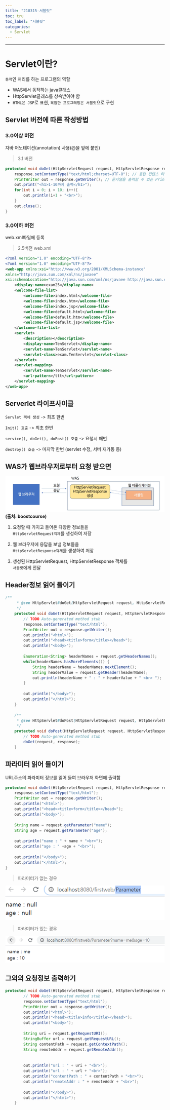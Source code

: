 ```yaml
---
title: "210315-서블릿"
toc: tru
toc_label: "서블릿"
categories:
  - Servlet
---
```


---

# Servlet이란?

`동적`인 처리를 하는 프로그램의 역할

- WAS에서 동작하는 java클래스  
- HttpServlet클래스를 상속받아야 함  
- `HTML은 JSP`로 표현, `복잡한 프로그래밍은 서블릿`으로 구현  
  
  
## Servlet 버전에 따른 작성방법


### **3.0이상** 버전


자바 어노테이션(annotation) 사용(@을 앞에 붙인)  


> 3.1 버전  

```java
protected void doGet(HttpServletRequest request, HttpServletResponse response) throws ServletException, IOException {
	response.setContentType("text/html;charset=UTF-8"); // 응답 컨텐츠 타입 지정
	PrintWriter out = response.getWriter(); // 문자열을 출력할 수 있는 PrintWriter 구함
	out.print("<h1>1-10까지 출력</h1>");
	for(int i = 0; i < 10; i++){
		out.println(i+1 + "<br>");
	}
	out.close();
}
```  
   

  
          
### **3.0이하** 버전  


web.xml파일에 등록  


>2.5버전 web.xml  

```xml
<?xml version="1.0" encoding="UTF-8"?>
<?xml version="1.0" encoding="UTF-8"?>
<web-app xmlns:xsi="http://www.w3.org/2001/XMLSchema-instance" 
xmlns="http://java.sun.com/xml/ns/javaee" 
xsi:schemaLocation="http://java.sun.com/xml/ns/javaee http://java.sun.com/xml/ns/javaee/web-app_2_5.xsd" version="2.5">
    <display-name>exam25</display-name>
    <welcome-file-list>
        <welcome-file>index.html</welcome-file>
        <welcome-file>index.htm</welcome-file>
        <welcome-file>index.jsp</welcome-file>
        <welcome-file>default.html</welcome-file>
        <welcome-file>default.htm</welcome-file>
        <welcome-file>default.jsp</welcome-file>
    </welcome-file-list>
    <servlet>
        <description></description>
        <display-name>TenServlet</display-name>
        <servlet-name>TenServlet</servlet-name>
        <servlet-class>exam.TenServlet</servlet-class>
    </servlet>
    <servlet-mapping>
        <servlet-name>TenServlet</servlet-name>
        <url-pattern>/ttt</url-pattern>
    </servlet-mapping>
</web-app>
```  
  
  
  
## Serverlet 라이프사이클

`Servlet 객체 생성` -> 최초 한번  

`Init() 호출` -> 최초 한번

`service(), doGet(), doPost() 호출` -> 요청시 매번

`destroy() 호출` -> 마지막 한번 (servlet 수정, 서버 재가동 등)  
   
  
   
## WAS가 웹브라우저로부터 요청 받으면

![Was](/assets/images/210315was.png "Was")  
**(출처: boostcourse)**

1. 요청할 때 가지고 들어온 다양한 정보들을  
`HttpServletRequest객체`를 생성하여 저장

2. 웹 브라우저에 응답을 보낼 정보들을  
`HttpServletResponse객체`를 생성하여 저장  

3. 생성된 HttpServletRequest, HttpServletResponse 객체를  
`서블릿`에게 전달




## Header정보 읽어 들이기

```java
/**
	 * @see HttpServlet#doGet(HttpServletRequest request, HttpServletResponse response)
	 */
	protected void doGet(HttpServletRequest request, HttpServletResponse response) throws ServletException, IOException {
		// TODO Auto-generated method stub
		response.setContentType("text/html");
		PrintWriter out = response.getWriter();
		out.println("<html>");
		out.println("<head><title>form</title></head>");
		out.println("<body>");

		Enumeration<String> headerNames = request.getHeaderNames();
		while(headerNames.hasMoreElements()) {
			String headerName = headerNames.nextElement();
			String headerValue = request.getHeader(headerName);
			out.println(headerName + " : " + headerValue + " <br> ");
		}		
		
		out.println("</body>");
		out.println("</html>");
	}

	/**
	 * @see HttpServlet#doPost(HttpServletRequest request, HttpServletResponse response)
	 */
	protected void doPost(HttpServletRequest request, HttpServletResponse response) throws ServletException, IOException {
		// TODO Auto-generated method stub
		doGet(request, response);
	}	
```
  


## 파라미터 읽어 들이기

URL주소의 파라미터 정보를 읽어 들여 브라우저 화면에 출력함  
  
```java
protected void doGet(HttpServletRequest request, HttpServletResponse response) throws ServletException, IOException {
	response.setContentType("text/html");
	PrintWriter out = response.getWriter();
	out.println("<html>");
	out.println("<head><title>form</title></head>");
	out.println("<body>");
	
	String name = request.getParameter("name");
	String age = request.getParameter("age");
	
	out.println("name : " + name + "<br>");
	out.println("age : " +age + "<br>");
		
	out.println("</body>");
	out.println("</html>");
}
```  


>파라미터가 없는 경우
>
![Parax](/assets/images/210315parax.png "Parax")  


>파라미터가 있는 경우
>
![Parao](/assets/images/210315parao.png "Parao")  
  
  
## 그외의 요청정보 출력하기

```java
protected void doGet(HttpServletRequest request, HttpServletResponse response) throws ServletException, IOException {
		// TODO Auto-generated method stub
		response.setContentType("text/html");
		PrintWriter out = response.getWriter();
		out.println("<html>");
		out.println("<head><title>info</title></head>");
		out.println("<body>");

		String uri = request.getRequestURI();
		StringBuffer url = request.getRequestURL();
		String contentPath = request.getContextPath();
		String remoteAddr = request.getRemoteAddr();
		
		
		out.println("uri : " + uri + "<br>");
		out.println("url : " + url + "<br>");
		out.println("contentPath : " + contentPath + "<br>");
		out.println("remoteAddr : " + remoteAddr + "<br>");
		
		out.println("</body>");
		out.println("</html>");
	}
```
